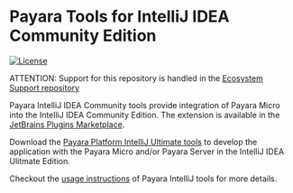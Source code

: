 # Payara Tools for IntelliJ IDEA Community Edition

[![License](https://img.shields.io/badge/License-EPL%202.0-red.svg)](http://www.eclipse.org/legal/epl-2.0)

ATTENTION: Support for this repository is handled in the [Ecosystem Support repository](https://github.com/payara/ecosystem-support)

Payara IntelliJ IDEA Community tools provide integration of Payara Micro 
into the IntelliJ IDEA Community Edition. The extension is available in the 
[JetBrains Plugins Marketplace](https://plugins.jetbrains.com/plugin/15445-payara-micro-community-tools).

Download the [Payara Platform IntelliJ Ultimate tools](https://plugins.jetbrains.com/plugin/15114-payara-tools) 
 to develop the application with the Payara Micro and/or Payara Server in the IntelliJ IDEA Ulitmate Edition.

Checkout the [usage instructions](https://docs.payara.fish/community/docs/5.2020.6/documentation/ecosystem/intellij-plugin/README.html)
 of Payara IntelliJ tools for more details.
